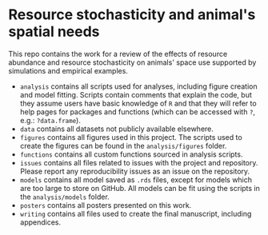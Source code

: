 # Resource stochasticity and animal's spatial needs
 
This repo contains the work for a review of the effects of resource abundance and resource stochasticity on animals' space use supported by simulations and empirical examples.

* `analysis` contains all scripts used for analyses, including figure creation and model fitting. Scripts contain comments that explain the code, but they assume users have basic knowledge of `R` and that they will refer to help pages for packages and functions (which can be accessed with `?`, e.g.: `?data.frame`).
* `data` contains all datasets not publicly available elsewhere.
* `figures` contains all figures used in this project. The scripts used to create the figures can be found in the `analysis/figures` folder.
* `functions` contains all custom functions sourced in analysis scripts.
* `issues` contains all files related to issues with the project and repository. Please report any reproducibility issues as an issue on the repository.
* `models` contains all model saved as `.rds` files, except for models which are too large to store on GitHub. All models can be fit using the scripts in the `analysis/models` folder.
* `posters` contains all posters presented on this work.
* `writing` contains all files used to create the final manuscript, including appendices.
 
